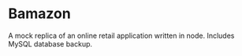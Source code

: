 # Bamazon
A mock replica of an online retail application written in node. Includes MySQL database backup.
